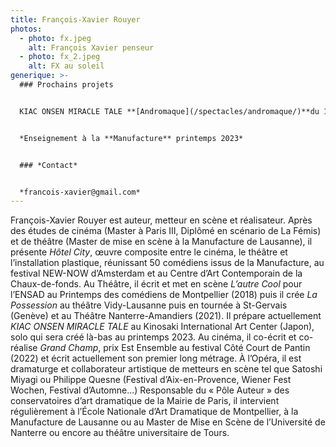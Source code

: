 ```yaml
---
title: François-Xavier Rouyer
photos:
  - photo: fx.jpeg
    alt: François Xavier penseur
  - photo: fx_2.jpeg
    alt: FX au soleil
generique: >-
  ### Prochains projets


  ﻿KIAC ONSEN MIRACLE TALE **[A﻿ndromaque](/spectacles/andromaque/)**du 1er au 20 mars 2023 


  *E﻿nseignement à la **Manufacture** printemps 2023*


  ### *C﻿ontact*


  *f﻿rancois-xavier@gmail.com*
---
```

François-Xavier Rouyer est auteur, metteur en scène et réalisateur. Après des études de cinéma (Master à Paris III, Diplômé en scénario de La Fémis) et de théâtre (Master de mise en scène à la Manufacture de Lausanne), il présente *Hôtel City*, œuvre composite entre le cinéma, le théâtre et l’installation plastique, réunissant 50 comédiens issus de la Manufacture, au festival NEW-NOW d’Amsterdam et au Centre d’Art Contemporain de la Chaux-de-fonds. Au Théâtre, il écrit et met en scène *L’autre Cool* pour l’ENSAD au Printemps des comédiens de Montpellier (2018) puis il crée *La Possession* au théâtre Vidy-Lausanne puis en tournée à St-Gervais (Genève) et au Théâtre Nanterre-Amandiers (2021). Il prépare actuellement *KIAC ONSEN MIRACLE TALE* au Kinosaki International Art Center (Japon), solo qui sera créé là-bas au printemps 2023. Au cinéma, il co-écrit et co-réalise *Grand Champ*, prix Est Ensemble au festival Côté Court de Pantin (2022) et écrit actuellement son premier long métrage. À l’Opéra, il est dramaturge et collaborateur artistique de metteurs en scène tel que Satoshi Miyagi ou Philippe Quesne (Festival d’Aix-en-Provence, Wiener Fest Wochen, Festival d’Automne...) Responsable du « Pôle Auteur » des conservatoires d’art dramatique de la Mairie de Paris, il intervient régulièrement à l’École Nationale d’Art Dramatique de Montpellier, à la Manufacture de Lausanne ou au Master de Mise en Scène de l’Université de Nanterre ou encore au théâtre universitaire de Tours.